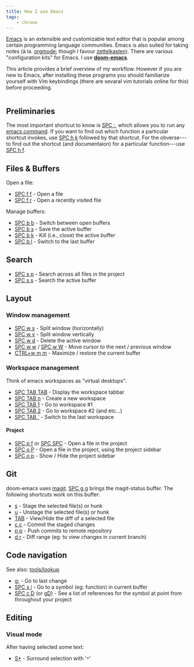 ```yaml
---
title: How I use Emacs
tags:
    - chrono
---
```


[Emacs](https://www.gnu.org/software/emacs/) is an extensible and customizable
text editor that is popular among certain programming language communities.
Emacs is also suited for taking notes (à la. [orgmode](https://orgmode.org/);
though I favour [zettelkasten](https://neuron.srid.ca/)). There are various "configuration kits" for Emacs. I use [**doom-emacs**](https://github.com/hlissner/doom-emacs). 

This article provides a brief overview of my workflow. However if you are new to Emacs, after installing these programs you should familiarize yourself with Vim keybindings (there are sevaral vim tutorials online for this) before proceeding.

```toc
```

## Preliminaries

The most important shortcut to know is [SPC :][kbd], which allows you to run any
[emacs command](https://www.emacswiki.org/emacs/InteractiveFunction). If you want to find out which function a particular shortcut invokes, use [SPC h k][kbd] followed by that shortcut. For the obverse---to find out the shortcut (and documentaion) for a particular function---use [SPC h f][kbd].

## Files & Buffers

Open a file:

- [SPC f f][kbd] - Open a file
- [SPC f r][kbd] - Open a recently visited file

Manage buffers:

- [SPC b b][kbd] - Switch between open buffers
- [SPC b s][kbd] - Save the active buffer
- [SPC b k][kbd] - Kill (i.e., close) the active buffer
- [SPC b l][kbd] - Switch to the last buffer

## Search

- [SPC s p][kbd] - Search across all files in the project
- [SPC s s][kbd] - Search the active buffer

## Layout

### Window management

- [SPC w s][kbd] - Split window (horizontally)
- [SPC w v][kbd] - Split window vertically
- [SPC w d][kbd] - Delete the active window
- [SPC w w][kbd] / [SPC w W][kbd] - Move cursor to the next / previous window
- [CTRL+w m m][kbd] - Maximize / restore the current buffer

### Workspace management

Think of emacs workspaces as "virtual desktops".

- [SPC TAB TAB][kbd] - Display the workspace tabbar 
- [SPC TAB n][kbd] - Create a new workspace
- [SPC TAB 1][kbd] - Go to workspace #1
- [SPC TAB 2][kbd] - Go to workspace #2 (and etc...)
- [SPC TAB \`][kbd] - Switch to the last workspace

#### Project

- [SPC p f][kbd] or [SPC SPC][kbd] - Open a file in the project
- [SPC o P][kbd] - Open a file in the project, using the project sidebar
- [SPC o p][kbd] - Show / Hide the project sidebar

## Git

doom-emacs uses [magit](https://magit.vc/). [SPC g g][kbd] brings the magit-status buffer. The following shortcuts work on this buffer:

- [s][kbd] - Stage the selected file(s) or hunk
- [u][kbd] - Unstage the selected file(s) or hunk
- [TAB][kbd] - View/Hide the diff of a selected file
- [c c][kbd] - Commit the staged changes
- [p p][kbd] - Push commits to remote repository
- [d r][kbd] - Diff range (eg: to view changes in current branch)

## Code navigation

See also: [tools/lookup](https://github.com/hlissner/doom-emacs/tree/develop/modules/tools/lookup)

- [g;][kbd] - Go to last change
- [SPC s i][kbd] - Go to a symbol (eg: function) in current buffer
- [SPC c D][kbd] (or [gD][kbd]) - See a list of references for the symbol at point from throughout your project

## Editing

### Visual mode

After having selected some text:

- [S\*][kbd] - Surround selection with '`*`'

[kbd]: kbd:
